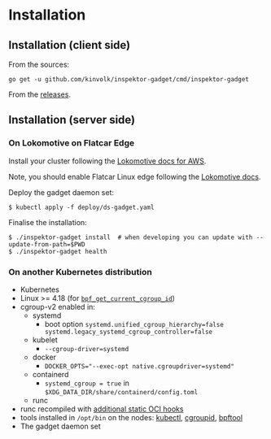 # Installation

## Installation (client side)

From the sources:
```
go get -u github.com/kinvolk/inspektor-gadget/cmd/inspektor-gadget
```

From the [releases](https://github.com/kinvolk/inspektor-gadget/releases).

## Installation (server side)

### On Lokomotive on Flatcar Edge

Install your cluster following the [Lokomotive docs for AWS](https://github.com/kinvolk/lokomotive-kubernetes/blob/master/docs/flatcar-linux/aws.md).

Note, you should enable Flatcar Linux edge following the [Lokomotive docs](https://github.com/kinvolk/lokomotive-kubernetes/#try-flatcar-edge).

Deploy the gadget daemon set:
```
$ kubectl apply -f deploy/ds-gadget.yaml
```

Finalise the installation:
```
$ ./inspektor-gadget install  # when developing you can update with --update-from-path=$PWD
$ ./inspektor-gadget health
```

### On another Kubernetes distribution

- Kubernetes
- Linux >= 4.18 (for [`bpf_get_current_cgroup_id`](https://github.com/iovisor/bcc/blob/master/docs/kernel-versions.md))
- cgroup-v2 enabled in:
  - systemd
    - boot option `systemd.unified_cgroup_hierarchy=false systemd.legacy_systemd_cgroup_controller=false`
  - kubelet
    - `--cgroup-driver=systemd`
  - docker
    - `DOCKER_OPTS="--exec-opt native.cgroupdriver=systemd"`
  - containerd
    - `systemd_cgroup = true` in `$XDG_DATA_DIR/share/containerd/config.toml`
  - runc
- runc recompiled with [additional static OCI hooks](https://github.com/kinvolk/runc/tree/alban/static-hooks)
- tools installed in `/opt/bin` on the nodes: [kubectl](https://kubernetes.io/docs/tasks/tools/install-kubectl/), [cgroupid](https://github.com/kinvolk/cgroupid), [bpftool](https://github.com/kinvolk/linux/tree/alban/bpftool-all/tools/bpf/bpftool)
- The gadget daemon set

